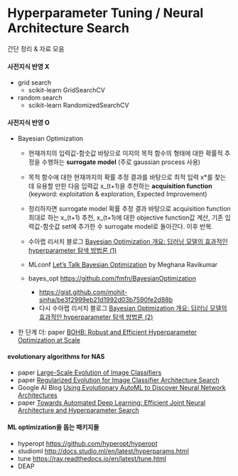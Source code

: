 # Hyperparameter Tuning / Neural Architecture Search
간단 정리 & 자료 모음


#### 사전지식 반영 X
- grid search
    - scikit-learn GridSearchCV 
- random search
    - scikit-learn RandomizedSearchCV
    
#### 사전지식 반영 O
- Bayesian Optimization
    - 현재까지의 입력값-함숫값 바탕으로 미지의 목적 함수의 형태에 대한 확률적 추정을 수행하는 **surrogate model** (주로 gaussian process 사용)
    - 목적 함수에 대한 현재까지의 확률 추정 결과를 바탕으로 최적 입력 x\*를 찾는데 유용할 만한 다음 입력값 x_(t+1)을 추천하는 **acquisition function** (keyword: exploitation & exploration, Expected Improvement)
    - 정리하자면 surrogate model 확률 추정 결과 바탕으로 acquisition function 최대로 하는 x_(t+1) 추천, x_(t+1)에 대한 objective function값 계산, 기존 입력값-함숫값 set에 추가한 수 surrogate model로 돌아간다. 이후 반복.
    
    - 수아랩 리서치 블로그 [Bayesian Optimization 개요: 딥러닝 모델의 효과적인 hyperparameter 탐색 방법론 (1)](https://research.sualab.com/introduction/practice/2019/02/19/bayesian-optimization-overview-1.html)
    - MLconf [Let’s Talk Bayesian Optimization](https://mlconf.com/blog/lets-talk-bayesian-optimization/) by Meghana Ravikumar
    - bayes_opt https://github.com/fmfn/BayesianOptimization
        - https://gist.github.com/mohit-sinha/be3f2999eb21d1992d03b7590fe2d88b
        - 다시 수아랩 리서치 블로그 [Bayesian Optimization 개요: 딥러닝 모델의 효과적인 hyperparameter 탐색 방법론 (2)](http://research.sualab.com/introduction/practice/2019/04/01/bayesian-optimization-overview-2.html)
        
- 한 단계 더: paper [BOHB: Robust and Efficient Hyperparameter Optimization at Scale](http://proceedings.mlr.press/v80/falkner18a/falkner18a.pdf)
        
#### evolutionary algorithms for NAS
- paper [Large-Scale Evolution of Image Classifiers](https://arxiv.org/abs/1703.01041)
- paper [Regularized Evolution for Image Classifier Architecture Search](https://arxiv.org/abs/1802.01548)
- Google AI Blog [Using Evolutionary AutoML to Discover Neural Network Architectures](https://ai.googleblog.com/2018/03/using-evolutionary-automl-to-discover.html)
- paper [Towards Automated Deep Learning: Efficient Joint Neural Architecture and Hyperparameter Search](https://arxiv.org/abs/1807.06906)


#### ML optimization을 돕는 패키지들 
- hyperopt https://github.com/hyperopt/hyperopt
- studioml http://docs.studio.ml/en/latest/hyperparams.html
- tune https://ray.readthedocs.io/en/latest/tune.html
- DEAP 
